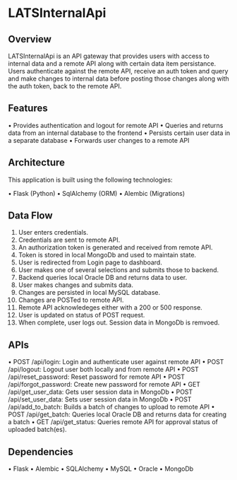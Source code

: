 # LATSInternalApi

## Overview
LATSInternalApi is an API gateway that provides users with access to internal data and a remote API along with certain data item persistance. Users authenticate against the remote
API, receive an auth token and query and make changes to internal data before posting those changes along with the auth token, back to the remote API.

## Features
• Provides authentication and logout for remote API
• Queries and returns data from an internal database to the frontend
• Persists certain user data in a separate database
• Forwards user changes to a remote API

## Architecture
This application is built using the following technologies:

• Flask (Python)
• SqlAlchemy (ORM)
• Alembic (Migrations)

## Data Flow
1. User enters credentials.
2. Credentials are sent to remote API.
3. An authorization token is generated and received from remote API.
4. Token is stored in local MongoDb and used to maintain state.
5. User is redirected from Login page to dashboard.
6. User makes one of several selections and submits those to backend.
7. Backend queries local Oracle DB and returns data to user.
8. User makes changes and submits data.
9. Changes are persisted in local MySQL database.
10. Changes are POSTed to remote API.
11. Remote API acknowledeges either with a 200 or 500 response.
12. User is updated on status of POST request.
13. When complete, user logs out. Session data in MongoDb is remvoed.

## APIs
• POST /api/login: Login and authenticate user against remote API
• POST /api/logout: Logout user both locally and from remote API
• POST /api/reset_password: Reset password for remote API
• POST /api/forgot_password: Create new password for remote API
• GET /api/get_user_data: Gets user session data in MongoDb
• POST /api/set_user_data: Sets user session data in MongoDb
• POST /api/add_to_batch: Builds a batch of changes to upload to remote API
• POST /api/get_batch: Queries local Oracle DB and returns data for creating a batch
• GET /api/get_status: Queries remote API for approval status of uploaded batch(es).

## Dependencies
• Flask
• Alembic
• SQLAlchemy
• MySQL
• Oracle
• MongoDb





